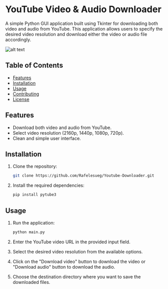 # YouTube Video & Audio Downloader

A simple Python GUI application built using Tkinter for downloading both video and audio from YouTube. This application allows users to specify the desired video resolution and download either the video or audio file accordingly.

![alt text](https://i.imgur.com/szgeVLw.png)

## Table of Contents

- [Features](#features)
- [Installation](#installation)
- [Usage](#usage)
- [Contributing](#contributing)
- [License](#license)

## Features

- Download both video and audio from YouTube.
- Select video resolution (2160p, 1440p, 1080p, 720p).
- Clean and simple user interface.

## Installation

1. Clone the repository:
   ```bash
   git clone https://github.com/Rafelesueg/Youtube-Downloader.git

2. Install the required dependencies:
   ```bash
   pip install pytube3

## Usage
1. Run the application:
   ```bash
   python main.py
   
2. Enter the YouTube video URL in the provided input field.

3. Select the desired video resolution from the available options.

4. Click on the "Download video" button to download the video or "Download audio" button to download the audio.

5. Choose the destination directory where you want to save the downloaded files.
